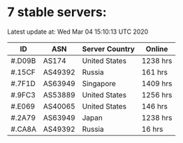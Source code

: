 # 7 stable servers:

Latest update at: Wed Mar 04 15:10:13 UTC 2020

| ID | ASN | Server Country | Online |
| -- | --- | -------------- | ------ |
| #.D09B | AS174 | United States | 1238 hrs |
| #.15CF | AS49392 | Russia | 161 hrs |
| #.7F1D | AS63949 | Singapore | 1409 hrs |
| #.9FC3 | AS53889 | United States | 1256 hrs |
| #.E069 | AS40065 | United States | 146 hrs |
| #.2A79 | AS63949 | Japan | 1238 hrs |
| #.CA8A | AS49392 | Russia | 16 hrs |

